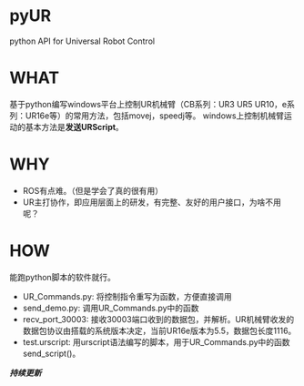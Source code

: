 # pyUR
python API for Universal Robot Control

# WHAT
基于python编写windows平台上控制UR机械臂（CB系列：UR3 UR5 UR10，e系列：UR16e等）的常用方法，包括movej，speedj等。
windows上控制机械臂运动的基本方法是**发送URScript**。
# WHY
+ ROS有点难。（但是学会了真的很有用）
+ UR主打协作，即应用层面上的研发，有完整、友好的用户接口，为啥不用呢？
# HOW
能跑python脚本的软件就行。
+ UR_Commands.py: 将控制指令重写为函数，方便直接调用
+ send_demo.py: 调用UR_Commands.py中的函数
+ recv_port_30003: 接收30003端口收到的数据包，并解析。UR机械臂收发的数据包协议由搭载的系统版本决定，当前UR16e版本为5.5，数据包长度1116。
+ test.urscript: 用urscript语法编写的脚本，用于UR_Commands.py中的函数send_script()。

***持续更新***
